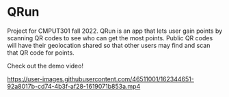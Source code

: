 # QRun
Project for CMPUT301 fall 2022. QRun is an app that lets user gain points by scanning QR codes to see who can get the most points. Public QR codes will have their geolocation shared so that other users may find and scan that QR code for points.

Check out the demo video!

https://user-images.githubusercontent.com/46511001/162344651-92a8017b-cd74-4b3f-af28-1619071b853a.mp4

